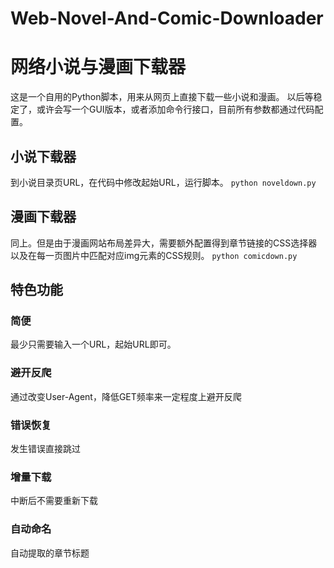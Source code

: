 # Web-Novel-And-Comic-Downloader
# 网络小说与漫画下载器
这是一个自用的Python脚本，用来从网页上直接下载一些小说和漫画。
以后等稳定了，或许会写一个GUI版本，或者添加命令行接口，目前所有参数都通过代码配置。
## 小说下载器

到小说目录页URL，在代码中修改起始URL，运行脚本。
`python noveldown.py`


## 漫画下载器
同上。但是由于漫画网站布局差异大，需要额外配置得到章节链接的CSS选择器以及在每一页图片中匹配对应img元素的CSS规则。
`python comicdown.py`

## 特色功能
### 简便
最少只需要输入一个URL，起始URL即可。
### 避开反爬
通过改变User-Agent，降低GET频率来一定程度上避开反爬
### 错误恢复
发生错误直接跳过
### 增量下载
中断后不需要重新下载
### 自动命名
自动提取的章节标题
